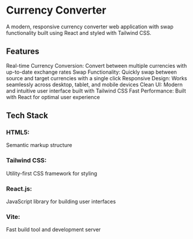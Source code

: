 # Currency Converter
A modern, responsive currency converter web application with swap functionality built using React and styled with Tailwind CSS.
## Features

Real-time Currency Conversion: Convert between multiple currencies with up-to-date exchange rates
Swap Functionality: Quickly swap between source and target currencies with a single click
Responsive Design: Works seamlessly across desktop, tablet, and mobile devices
Clean UI: Modern and intuitive user interface built with Tailwind CSS
Fast Performance: Built with React for optimal user experience

## Tech Stack

### HTML5: 
Semantic markup structure
### Tailwind CSS: 
Utility-first CSS framework for styling
### React.js: 
JavaScript library for building user interfaces
### Vite: 
Fast build tool and development server
